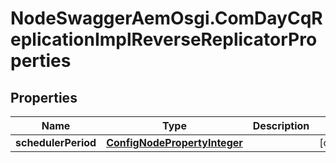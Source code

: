 # NodeSwaggerAemOsgi.ComDayCqReplicationImplReverseReplicatorProperties

## Properties

Name | Type | Description | Notes
------------ | ------------- | ------------- | -------------
**schedulerPeriod** | [**ConfigNodePropertyInteger**](ConfigNodePropertyInteger.md) |  | [optional] 


